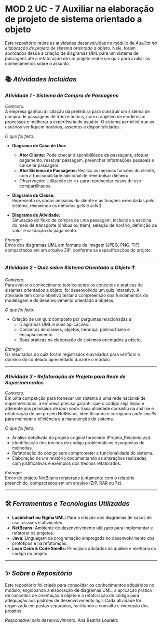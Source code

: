 # MOD 2 UC - 7 Auxiliar na elaboração de projeto de sistema orientado a objeto 

Este repositório reúne as atividades desenvolvidas no módulo de *Auxiliar na elaboração de projeto de sistema orientado a objeto*. Nele, foram abordados desde a criação de diagramas UML para um sistema de passagens até a refatoração de um projeto real e um quiz para avaliar os conhecimentos sobre o assunto.

## 📚 *Atividades Incluídas*

### *Atividade 1 - Sistema de Compra de Passagens*

*Contexto:*  
A empresa ganhou a licitação da prefeitura para construir um sistema de compra de passagens de trem e ônibus, com o objetivo de modernizar processos e melhorar a experiência do usuário. O sistema permitirá que os usuários verifiquem horários, assentos e disponibilidades.

*O que foi feito:*  
- **Diagrama de Caso de Uso:**  
  - **Ator Cliente:** Pode checar disponibilidade de passagens, efetuar pagamento, reservar passagem, preencher informações pessoais e cancelar passagem.
  - **Ator Sistema de Passagens:** Realiza as mesmas funções do cliente, com a funcionalidade adicional de reembolsar dinheiro.
  - *Observação:* Utilização de <<includes>> para representar casos de uso compartilhados.
  
- **Diagrama de Classe:**  
  Representa os dados pessoais do cliente e as funções executadas pelo sistema, resumindo os métodos *gets* e *sets()*.

- **Diagrama de Atividade:**  
  Simulação do fluxo de compra de uma passagem, incluindo a escolha do meio de transporte (ônibus ou trem), seleção de horário, definição de valor e validação do pagamento.

*Entrega:*  
Envio dos diagramas UML em formato de imagem (JPEG, PNG, TIF) compactados em um arquivo ZIP, conforme as especificações do projeto.

---

### *Atividade 2 - Quiz sobre Sistema Orientado a Objeto* ❓

*Contexto:*  
Para avaliar o conhecimento teórico sobre os conceitos e práticas de sistemas orientados a objeto, foi desenvolvido um quiz interativo. A atividade tem como objetivo testar a compreensão dos fundamentos da modelagem e do desenvolvimento orientado a objetos.

*O que foi feito:*  
- Criação de um quiz composto por perguntas relacionadas a:
  - Diagramas UML e suas aplicações.
  - Conceitos de classes, objetos, herança, polimorfismo e encapsulamento.
  - Boas práticas na elaboração de sistemas orientados a objeto.
  
*Entrega:*  
Os resultados do quiz foram registrados e avaliados para verificar o domínio do conteúdo apresentado durante o módulo.

---

### *Atividade 3 - Refatoração de Projeto para Rede de Supermercados*

*Contexto:*  
Em uma competição para fornecer um sistema a uma rede nacional de supermercados, a empresa precisa garantir que o código seja limpo e aderente aos princípios de *lean code*. Essa atividade consistiu na análise e refatoração de um projeto NetBeans, identificando e corrigindo *code smells* para melhorar a eficiência e a manutenção do sistema.

*O que foi feito:*  
- Análise detalhada do projeto original fornecido (Projeto_Relatorio.zip).
- Identificação dos trechos de código problemáticos e propostas de melhorias.
- Refatoração do código sem comprometer a funcionalidade do sistema.
- Elaboração de um relatório documentando as alterações realizadas, com justificativas e exemplos dos trechos refatorados.

*Entrega:*  
Envio do projeto NetBeans refatorado juntamente com o relatório preenchido, compactados em um arquivo (ZIP, RAR ou 7z).

---

## 🛠️ *Ferramentas e Tecnologias Utilizadas*

- **Lucidchart ou Figma UML:** Para a criação dos diagramas de casos de uso, classes e atividades.
- **NetBeans:** Ambiente de desenvolvimento utilizado para implementar e refatorar os projetos.
- **Java:** Linguagem de programação empregada no desenvolvimento dos protótipos e na refatoração.
- **Lean Code & Code Smells:** Princípios adotados na análise e melhoria do código do projeto.

---

## ✨ *Sobre o Repositório*

Este repositório foi criado para consolidar os conhecimentos adquiridos no módulo, englobando a elaboração de diagramas UML, a aplicação prática de conceitos de orientação a objeto e a refatoração de código para adequação aos padrões de desenvolvimento ágil. Cada atividade foi organizada em pastas separadas, facilitando a consulta e execução dos projetos.

*Responsável pelo desenvolvimento:* Ana Beatriz Loureiro
